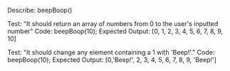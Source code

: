 Describe: beepBoop()

Test: "It should return an array of numbers from 0 to the user's inputted number"
Code: beepBoop(10);
Expected Output: [0, 1, 2, 3, 4, 5, 6, 7, 8, 9, 10]

Test: "It should change any element containing a 1 with 'Beep!'."
Code: beepBoop(10);
Expected Output: [0,'Beep!', 2, 3, 4, 5, 6, 7, 8, 9, 'Beep!']
